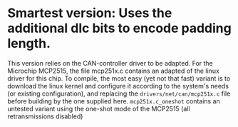 # Smartest version: Uses the additional dlc bits to encode padding length.
This version relies on the CAN-controller driver to be adapted. For the Microchip MCP2515,
the file mcp251x.c contains an adapted of the linux driver for this chip.
To compile, the most easy (yet not that fast) variant is to 
download the linux kernel and configure it according to the system's needs (or existing configuration),
and replacing the `drivers/net/can/mcp251x.c` file before building by the one supplied here.
`mcp251x.c_oneshot` contains an untested variant using the one-shot mode of the MCP2515 (all retransmissions disabled)